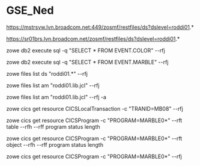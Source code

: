 # GSE_Ned

https://mstrsvw.lvn.broadcom.net:449/zosmf/restfiles/ds?dslevel=roddi01.* 

https://sr01brs.lvn.broadcom.net/zosmf/restfiles/ds?dslevel=roddi01.*

zowe db2 execute sql -q "SELECT * FROM EVENT.COLOR" --rfj

zowe db2 execute sql -q "SELECT * FROM EVENT.MARBLE" --rfj

zowe files list ds "roddi01.*"  --rfj

zowe files list am "roddi01.lib.jcl"  --rfj

zowe files list am "roddi01.lib.jcl"  --rfj -a

zowe cics get resource CICSLocalTransaction -c "TRANID=MB08" --rfj

zowe cics get resource CICSProgram -c "PROGRAM=MARBLE0*" --rft table --rfh --rff program status length

zowe cics get resource CICSProgram -c "PROGRAM=MARBLE0*" --rft object --rfh --rff program status length

zowe cics get resource CICSProgram -c "PROGRAM=MARBLE0*" --rfj


